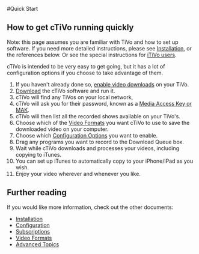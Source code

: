 #Quick Start
## How to get cTiVo running quickly

Note: this page assumes you are familiar with TiVo and how to set up software. If you need more detailed instructions, please see [Installation](installation.md), or the references below. Or see the special instructions for [iTiVo users](iTiVo-Users).

cTiVo is intended to be very easy to get going, but it has a lot of configuration options if you choose to take advantage of them.  

1. If you haven't already done so, [enable video downloads](https://www3.tivo.com/tivo-mma/dvrpref.do) on your TiVo.
1. [Download](http://cTiVo.googlecode.com/download) the cTiVo software and run it.
1. cTiVo will find any TiVos on your local network,
1. cTiVo will ask you for their password, known as a [Media Access Key or MAK](https://www3.tivo.com/tivo-mma/showmakey.do).
1. cTiVo will then list all the recorded shows available on your TiVo's.
1. Choose which of the [Video Formats](Video-Formats.md) you want cTiVo to use to save the downloaded video on your computer.
1. Choose which [Configuration Options](Configuration.md) you want to enable.
1. Drag any programs you want to record to the Download Queue box.
1. Wait while cTiVo downloads and processes your videos, including copying to iTunes.
1. You can set up iTunes to automatically copy to your iPhone/iPad as you wish.
1. Enjoy your video wherever and whenever you like.

## Further reading

If you would like more information, check out the other documents:
- [Installation](Installation.md)
- [Configuration](Configuration.md)
- [Subscriptions](Subscriptions.md)
- [Video Formats](Video-Formats.md)
- [Advanced Topics](Advanced-Topics.md)
